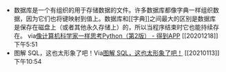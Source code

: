 - 数据库是一个有组织的用于存储数据的文件。许多数据库都像字典一样组织数据，因为它们也将键映射到值上。数据库和[[字典]]之间最大的区别是数据库是保存在磁盘上（或者其他永久存储上）的，所以当程序结束时它也能持续存在。
  via[像计算机科学家一样思考Python（第2版） - 得到APP](https://www.dedao.cn/reader?id=bBVDEXGGLn7eB51b8NjVRqDoQJPMk3aXaJWadYrXmAxE4Ov92lgzK6ZypxLqdQjp)
  [[20201218]] 下午5:51
- 图解 SQL，这也太形象了吧！Via[图解 SQL，这也太形象了吧！](https://mp.weixin.qq.com/s?__biz=MzA3MTM3NTA5Ng==&mid=2651067882&idx=4&sn=810a9b6badfde54e88161158c4644743&chksm=84de347db3a9bd6b5b85a62d8aed54908147dd16e40d9352997216fa6262ee73301f436b6984) [[20210113]] 下午10:54
